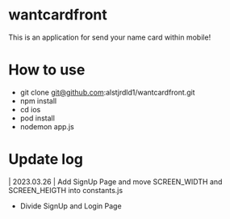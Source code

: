 # wantcardfront
 This is an application for send your name card within mobile! 

# How to use 
 - git clone git@github.com:alstjrdld1/wantcardfront.git
 - npm install 
 - cd ios 
 - pod install 
 - nodemon app.js

# Update log 
 | 2023.03.26 | Add SignUp Page and move SCREEN_WIDTH and SCREEN_HEIGTH into constants.js 
  + Divide SignUp and Login Page


